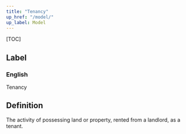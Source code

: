 ```yaml
---
title: "Tenancy"
up_href: "/model/"
up_label: Model
---
```


[TOC]

## Label

### English
Tenancy


## Definition
The activity of possessing land or property, rented from a landlord, as a tenant. 


    

